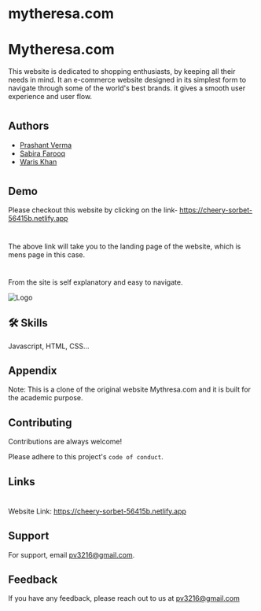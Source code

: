 # mytheresa.com

# Mytheresa.com

This website is dedicated to shopping enthusiasts, by keeping all their needs in mind.
It an e-commerce website designed in its simplest form to navigate through some of the world's best brands. it gives a smooth user experience and user flow.
#

 



## Authors

- [Prashant Verma](https://github.com/Prashant3216)
- [Sabira Farooq](https://github.com/Sab01123)
- [Waris Khan](https://github.com/warismuneerkhan)
#



## Demo

Please checkout this website by clicking on the link-
https://cheery-sorbet-56415b.netlify.app
#
The above link will take you to the landing page of the website, which is mens page in this case.
#
From the site is self explanatory and easy to navigate.

![Logo](https://www.mytheresa.com/skin/frontend/mytheresa/default/images/logo.png?v=20220508T165320)


## 🛠 Skills
Javascript, HTML, CSS...


## Appendix

Note: This is a clone of the original website Mythresa.com and it is built for the 
academic purpose.


## Contributing

Contributions are always welcome!

Please adhere to this project's `code of conduct`.


## Links
#
Website Link: https://cheery-sorbet-56415b.netlify.app


## Support

For support, email pv3216@gmail.com.


## Feedback

If you have any feedback, please reach out to us at pv3216@gmail.com

